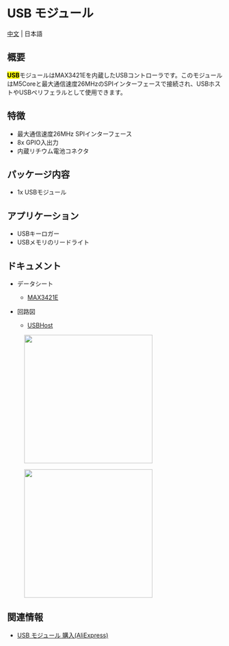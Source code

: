 # USB モジュール

[中文](zh_CN/product_documents/modules/module_usb) <!-- | [English](/en/product_documents/modules/module_usb)  -->| 日本語

## 概要

<mark>**USB**</mark>モジュールはMAX3421Eを内蔵したUSBコントローラです。このモジュールはM5Coreと最大通信速度26MHzのSPIインターフェースで接続され、USBホストやUSBペリフェラルとして使用できます。

## 特徴

- 最大通信速度26MHz SPIインターフェース
- 8x GPIO入出力
- 内蔵リチウム電池コネクタ

## パッケージ内容

- 1x USBモジュール

## アプリケーション

- USBキーロガー
- USBメモリのリードライト

## ドキュメント

<!-- - **[サンプルコード]()** -->
<!-- - **[クイックスタート()** -->

- データシート
  - [MAX3421E](https://www.sparkfun.com/datasheets/DevTools/Arduino/MAX3421E.pdf)

- 回路図
  - [USBHost](https://github.com/m5stack/M5-Schematic/blob/master/Modules/USBHost.pdf)

<figure>
    <img src="assets/img/product_pics/modules/usb_01.jpg" height="300" width="300">
</figure>

<figure>
    <img src="assets/img/product_pics/modules/usb_02.jpg" height="300" width="300">
</figure>

## 関連情報

- [USB モジュール 購入(AliExpress)](https://www.aliexpress.com/store/product/M5Stack-USB-USB-hid-MAX3421E-SPI-5-5-m5Stack/3226069_32961627365.html)
